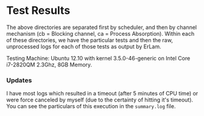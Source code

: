 # Test Results

The above directories are separated first by scheduler, and then by channel
mechanism (cb = Blocking channel, ca = Process Absorption). Within each of 
these directories, we have the particular tests and then the raw, unprocessed
logs for each of those tests as output by ErLam.

Testing Machine:
Ubuntu 12.10 with kernel 3.5.0-46-generic on 
Intel Core i7-2820QM 2.3Ghz, 8GB Memory.


### Updates

I have most logs which resulted in a timeout (after 5 minutes of CPU time) or
were force canceled by myself (due to the certainty of hitting it's timeout). 
You can see the particulars of this execution in the `summary.log` file.

